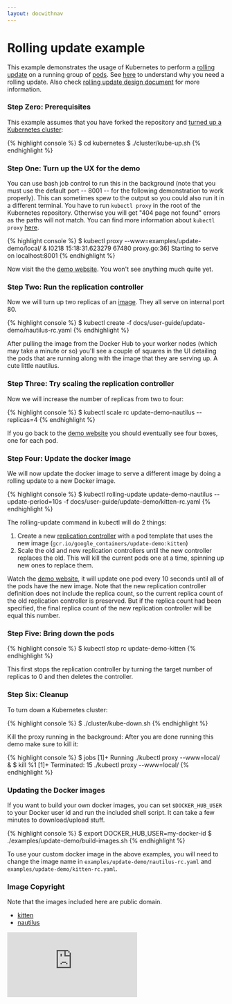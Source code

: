 ```yaml
---
layout: docwithnav
---
```

<!-- BEGIN MUNGE: UNVERSIONED_WARNING -->


<!-- END MUNGE: UNVERSIONED_WARNING -->
<!--
Copyright 2014 Google Inc. All rights reserved.

Licensed under the Apache License, Version 2.0 (the "License");
you may not use this file except in compliance with the License.
You may obtain a copy of the License at

    http://www.apache.org/licenses/LICENSE-2.0

Unless required by applicable law or agreed to in writing, software
distributed under the License is distributed on an "AS IS" BASIS,
WITHOUT WARRANTIES OR CONDITIONS OF ANY KIND, either express or implied.
See the License for the specific language governing permissions and
limitations under the License.

-->

# Rolling update example

This example demonstrates the usage of Kubernetes to perform a [rolling update](../kubectl/kubectl_rolling-update.md) on a running group of [pods](../../../docs/user-guide/pods.md). See [here](../managing-deployments.md#updating-your-application-without-a-service-outage) to understand why you need a rolling update. Also check [rolling update design document](../../design/simple-rolling-update.md) for more information. 

### Step Zero: Prerequisites

This example assumes that you have forked the repository and [turned up a Kubernetes cluster](../../../docs/getting-started-guides/):

{% highlight console %}
$ cd kubernetes
$ ./cluster/kube-up.sh
{% endhighlight %}

### Step One: Turn up the UX for the demo

You can use bash job control to run this in the background (note that you must use the default port -- 8001 -- for the following demonstration to work properly).
This can sometimes spew to the output so you could also run it in a different terminal. You have to run `kubectl proxy` in the root of the
Kubernetes repository. Otherwise you will get "404 page not found" errors as the paths will not match. You can find more information about `kubectl proxy`
[here](../../../docs/user-guide/kubectl/kubectl_proxy.md).

{% highlight console %}
$ kubectl proxy --www=examples/update-demo/local/ &
I0218 15:18:31.623279   67480 proxy.go:36] Starting to serve on localhost:8001
{% endhighlight %}

Now visit the the [demo website](http://localhost:8001/static).  You won't see anything much quite yet.

### Step Two: Run the replication controller

Now we will turn up two replicas of an [image](../images.md).  They all serve on internal port 80.

{% highlight console %}
$ kubectl create -f docs/user-guide/update-demo/nautilus-rc.yaml
{% endhighlight %}

After pulling the image from the Docker Hub to your worker nodes (which may take a minute or so) you'll see a couple of squares in the UI detailing the pods that are running along with the image that they are serving up.  A cute little nautilus.

### Step Three: Try scaling the replication controller

Now we will increase the number of replicas from two to four:

{% highlight console %}
$ kubectl scale rc update-demo-nautilus --replicas=4
{% endhighlight %}

If you go back to the [demo website](http://localhost:8001/static/index.html) you should eventually see four boxes, one for each pod.

### Step Four: Update the docker image

We will now update the docker image to serve a different image by doing a rolling update to a new Docker image.

{% highlight console %}
$ kubectl rolling-update update-demo-nautilus --update-period=10s -f docs/user-guide/update-demo/kitten-rc.yaml
{% endhighlight %}

The rolling-update command in kubectl will do 2 things:

1. Create a new [replication controller](../../../docs/user-guide/replication-controller.md) with a pod template that uses the new image (`gcr.io/google_containers/update-demo:kitten`)
2. Scale the old and new replication controllers until the new controller replaces the old. This will kill the current pods one at a time, spinning up new ones to replace them.

Watch the [demo website](http://localhost:8001/static/index.html), it will update one pod every 10 seconds until all of the pods have the new image.
Note that the new replication controller definition does not include the replica count, so the current replica count of the old replication controller is preserved.
But if the replica count had been specified, the final replica count of the new replication controller will be equal this number.

### Step Five: Bring down the pods

{% highlight console %}
$ kubectl stop rc update-demo-kitten
{% endhighlight %}

This first stops the replication controller by turning the target number of replicas to 0 and then deletes the controller.

### Step Six: Cleanup

To turn down a Kubernetes cluster:

{% highlight console %}
$ ./cluster/kube-down.sh
{% endhighlight %}

Kill the proxy running in the background:
After you are done running this demo make sure to kill it:

{% highlight console %}
$ jobs
[1]+  Running                 ./kubectl proxy --www=local/ &
$ kill %1
[1]+  Terminated: 15          ./kubectl proxy --www=local/
{% endhighlight %}

### Updating the Docker images

If you want to build your own docker images, you can set `$DOCKER_HUB_USER` to your Docker user id and run the included shell script. It can take a few minutes to download/upload stuff.

{% highlight console %}
$ export DOCKER_HUB_USER=my-docker-id
$ ./examples/update-demo/build-images.sh
{% endhighlight %}

To use your custom docker image in the above examples, you will need to change the image name in `examples/update-demo/nautilus-rc.yaml` and `examples/update-demo/kitten-rc.yaml`.

### Image Copyright

Note that the images included here are public domain.

* [kitten](http://commons.wikimedia.org/wiki/File:Kitten-stare.jpg)
* [nautilus](http://commons.wikimedia.org/wiki/File:Nautilus_pompilius.jpg)


<!-- BEGIN MUNGE: GENERATED_ANALYTICS -->
[![Analytics](https://kubernetes-site.appspot.com/UA-36037335-10/GitHub/docs/user-guide/update-demo/README.html?pixel)]()
<!-- END MUNGE: GENERATED_ANALYTICS -->

